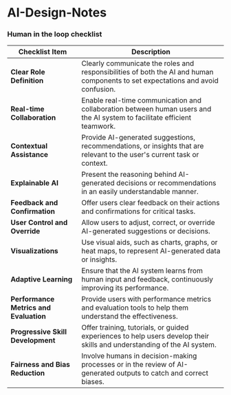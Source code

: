 # AI-Design-Notes

### Human in the loop checklist

| Checklist Item                    | Description                                                                                                                         |
|-----------------------------------|-------------------------------------------------------------------------------------------------------------------------------------|
| **Clear Role Definition**         | Clearly communicate the roles and responsibilities of both the AI and human components to set expectations and avoid confusion.    |
| **Real-time Collaboration**       | Enable real-time communication and collaboration between human users and the AI system to facilitate efficient teamwork.           |
| **Contextual Assistance**         | Provide AI-generated suggestions, recommendations, or insights that are relevant to the user's current task or context.           |
| **Explainable AI**                | Present the reasoning behind AI-generated decisions or recommendations in an easily understandable manner.                        |
| **Feedback and Confirmation**     | Offer users clear feedback on their actions and confirmations for critical tasks.                                                  |
| **User Control and Override**     | Allow users to adjust, correct, or override AI-generated suggestions or decisions.                                                  |
| **Visualizations**                | Use visual aids, such as charts, graphs, or heat maps, to represent AI-generated data or insights.                                  |
| **Adaptive Learning**             | Ensure that the AI system learns from human input and feedback, continuously improving its performance.                            |
| **Performance Metrics and Evaluation** | Provide users with performance metrics and evaluation tools to help them understand the effectiveness.                        |
| **Progressive Skill Development** | Offer training, tutorials, or guided experiences to help users develop their skills and understanding of the AI system.            |
| **Fairness and Bias Reduction**   | Involve humans in decision-making processes or in the review of AI-generated outputs to catch and correct biases.                  |
